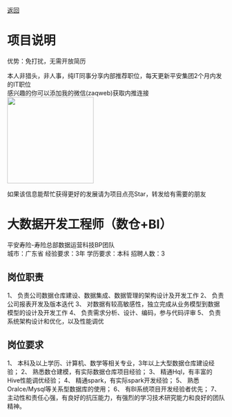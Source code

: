 [返回](../../)

# 项目说明

优势：免打扰，无需开放简历

本人非猎头，非人事，纯IT同事分享内部推荐职位，每天更新平安集团2个月内发的IT职位  
感兴趣的你可以添加我的微信(zaqweb)获取内推连接  
<img src="https://github.com/zaqweb/PA-IT-JOBS/blob/master/WechatICode.jpeg"  height="200" width="200">

如果该信息能帮忙获得更好的发展请为项目点亮Star，转发给有需要的朋友

# 大数据开发工程师（数仓+BI）
平安寿险-寿险总部数据运营科技BP团队  
城市：广东省 经验要求：3年 学历要求：本科  招聘人数：3

## 岗位职责
1、	负责公司数据仓库建设、数据集成、数据管理的架构设计及开发工作
2、	负责公司报表开发及版本迭代
3、	对数据有较高敏感性，独立完成从业务模型到数据模型的设计及开发工作
4、	负责需求分析、设计、编码，参与代码评审
5、	负责系统架构设计和优化，以及性能调优

## 岗位要求
1、	本科及以上学历、计算机、数学等相关专业，3年以上大型数据仓库建设经验；
2、	熟悉数仓建模，有实际数据仓库项目经验；
3、	精通Hql，有丰富的Hive性能调优经验；
4、	精通spark，有实际spark开发经验； 
5、	熟悉Oralce/Mysql等关系型数据库的使用；
6、	有BI系统项目开发经验者优先；
7、	主动性和责任心强，有良好的抗压能力，有强烈的学习技术研究能力和良好的团队精神。




